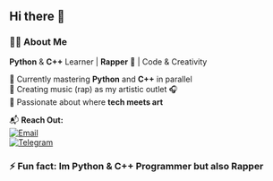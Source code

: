 ## Hi there 👋
### 👨‍💻 About Me  
**Python** & **C++** Learner | **Rapper** 🎤 | Code & Creativity  

🔹 Currently mastering **Python** and **C++** in parallel  
🔹 Creating music (rap) as my artistic outlet 🎧  
🔹 Passionate about where **tech meets art**  

📬 **Reach Out:**  
[![Email](https://img.shields.io/badge/Email-Contact%20Me-blue?style=flat&logo=gmail)](mailto:mrbotofficiall@gmail.com)  
[![Telegram](https://img.shields.io/badge/Telegram-Message%20Me-blue?style=flat&logo=telegram)](https://t.me/mrbot_official)  


### ⚡ Fun fact: Im Python & C++ Programmer but also Rapper
<!--
**mrbotofficiall/mrbotofficiall** is a ✨ _special_ ✨ repository because its `README.md` (this file) appears on your GitHub profile.

Here are some ideas to get you started:

- 🔭 I’m currently working on ...
- 🌱 I’m currently learning ...
- 👯 I’m looking to collaborate on ...
- 🤔 I’m looking for help with ...
- 💬 Ask me about ...
- 📫 How to reach me: ...
- 😄 Pronouns: ...
- ⚡ Fun fact: ...
-->
